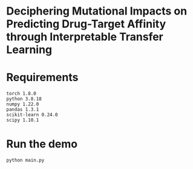 # Deciphering Mutational Impacts on Predicting Drug-Target Affinity through Interpretable Transfer Learning

# Requirements
```
torch 1.8.0
python 3.8.18
numpy 1.22.0
pandas 1.3.1
scikit-learn 0.24.0
scipy 1.10.1
```

# Run the demo
```
python main.py
```
